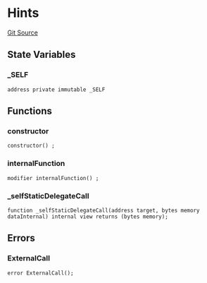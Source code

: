 # Hints
[Git Source](https://github.com/symbioticfi/core/blob/0c5792225777a2fa2f15f10dba9650eb44861800/src/contracts/hints/Hints.sol)


## State Variables
### _SELF

```solidity
address private immutable _SELF
```


## Functions
### constructor


```solidity
constructor() ;
```

### internalFunction


```solidity
modifier internalFunction() ;
```

### _selfStaticDelegateCall


```solidity
function _selfStaticDelegateCall(address target, bytes memory dataInternal) internal view returns (bytes memory);
```

## Errors
### ExternalCall

```solidity
error ExternalCall();
```

